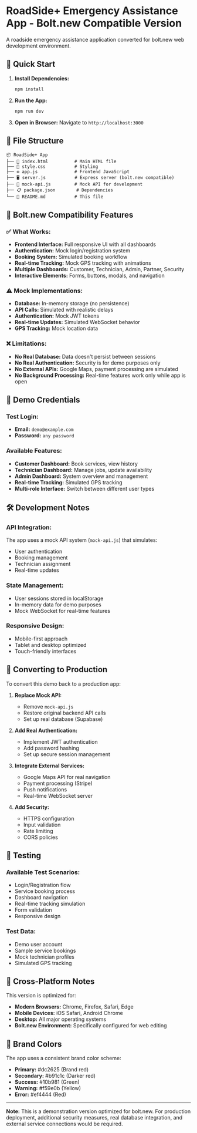 # RoadSide+ Emergency Assistance App - Bolt.new Compatible Version

A roadside emergency assistance application converted for bolt.new web development environment.

## 🚀 Quick Start

1. **Install Dependencies:**
   ```bash
   npm install
   ```

2. **Run the App:**
   ```bash
   npm run dev
   ```

3. **Open in Browser:**
   Navigate to `http://localhost:3000`

## 📁 File Structure

```
📦 RoadSide+ App
├── 📄 index.html          # Main HTML file
├── 🎨 style.css           # Styling
├── ⚙️ app.js              # Frontend JavaScript
├── 🖥️ server.js           # Express server (bolt.new compatible)
├── 🔧 mock-api.js         # Mock API for development
├── 📋 package.json        # Dependencies
└── 📖 README.md           # This file
```

## 🔧 Bolt.new Compatibility Features

### ✅ **What Works:**
- **Frontend Interface:** Full responsive UI with all dashboards
- **Authentication:** Mock login/registration system
- **Booking System:** Simulated booking workflow
- **Real-time Tracking:** Mock GPS tracking with animations
- **Multiple Dashboards:** Customer, Technician, Admin, Partner, Security
- **Interactive Elements:** Forms, buttons, modals, and navigation

### ⚠️ **Mock Implementations:**
- **Database:** In-memory storage (no persistence)
- **API Calls:** Simulated with realistic delays
- **Authentication:** Mock JWT tokens
- **Real-time Updates:** Simulated WebSocket behavior
- **GPS Tracking:** Mock location data

### ❌ **Limitations:**
- **No Real Database:** Data doesn't persist between sessions
- **No Real Authentication:** Security is for demo purposes only
- **No External APIs:** Google Maps, payment processing are simulated
- **No Background Processing:** Real-time features work only while app is open

## 🎯 **Demo Credentials**

### **Test Login:**
- **Email:** `demo@example.com`
- **Password:** `any password`

### **Available Features:**
- **Customer Dashboard:** Book services, view history
- **Technician Dashboard:** Manage jobs, update availability
- **Admin Dashboard:** System overview and management
- **Real-time Tracking:** Simulated GPS tracking
- **Multi-role Interface:** Switch between different user types

## 🛠️ **Development Notes**

### **API Integration:**
The app uses a mock API system (`mock-api.js`) that simulates:
- User authentication
- Booking management
- Technician assignment
- Real-time updates

### **State Management:**
- User sessions stored in localStorage
- In-memory data for demo purposes
- Mock WebSocket for real-time features

### **Responsive Design:**
- Mobile-first approach
- Tablet and desktop optimized
- Touch-friendly interfaces

## 🔄 **Converting to Production**

To convert this demo back to a production app:

1. **Replace Mock API:**
   - Remove `mock-api.js`
   - Restore original backend API calls
   - Set up real database (Supabase)

2. **Add Real Authentication:**
   - Implement JWT authentication
   - Add password hashing
   - Set up secure session management

3. **Integrate External Services:**
   - Google Maps API for real navigation
   - Payment processing (Stripe)
   - Push notifications
   - Real-time WebSocket server

4. **Add Security:**
   - HTTPS configuration
   - Input validation
   - Rate limiting
   - CORS policies

## 🧪 **Testing**

### **Available Test Scenarios:**
- Login/Registration flow
- Service booking process
- Dashboard navigation
- Real-time tracking simulation
- Form validation
- Responsive design

### **Test Data:**
- Demo user account
- Sample service bookings
- Mock technician profiles
- Simulated GPS tracking

## 📱 **Cross-Platform Notes**

This version is optimized for:
- **Modern Browsers:** Chrome, Firefox, Safari, Edge
- **Mobile Devices:** iOS Safari, Android Chrome
- **Desktop:** All major operating systems
- **Bolt.new Environment:** Specifically configured for web editing

## 🎨 **Brand Colors**

The app uses a consistent brand color scheme:
- **Primary:** #dc2625 (Brand red)
- **Secondary:** #b91c1c (Darker red)
- **Success:** #10b981 (Green)
- **Warning:** #f59e0b (Yellow)
- **Error:** #ef4444 (Red)

---

**Note:** This is a demonstration version optimized for bolt.new. For production deployment, additional security measures, real database integration, and external service connections would be required.